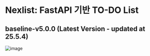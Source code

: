 # Nexlist: FastAPI 기반 TO-DO List
## baseline-v5.0.0 (Latest Version - updated at 25.5.4)
![image](https://github.com/user-attachments/assets/4a66843c-a211-4f92-99ee-3c5824dbc2c8)
